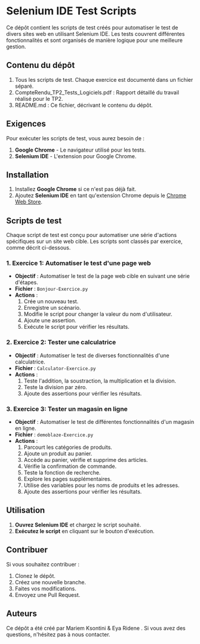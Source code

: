 # Selenium IDE Test Scripts

Ce dépôt contient les scripts de test créés pour automatiser le test de divers sites web en utilisant Selenium IDE. Les tests couvrent différentes fonctionnalités et sont organisés de manière logique pour une meilleure gestion.

## Contenu du dépôt
1. Tous les scripts de test. Chaque exercice est documenté dans un fichier séparé.
2. CompteRendu_TP2_Tests_Logiciels.pdf : Rapport détaillé du travail réalisé pour le TP2.
3. README.md : Ce fichier, décrivant le contenu du dépôt.

## Exigences

Pour exécuter les scripts de test, vous aurez besoin de :

1. **Google Chrome** - Le navigateur utilisé pour les tests.
2. **Selenium IDE** - L'extension pour Google Chrome.

## Installation

1. Installez **Google Chrome** si ce n'est pas déjà fait.
2. Ajoutez **Selenium IDE** en tant qu'extension Chrome depuis le [Chrome Web Store](https://chrome.google.com/webstore).

## Scripts de test

Chaque script de test est conçu pour automatiser une série d'actions spécifiques sur un site web cible. Les scripts sont classés par exercice, comme décrit ci-dessous.

### 1. Exercice 1: Automatiser le test d'une page web

- **Objectif** : Automatiser le test de la page web cible en suivant une série d'étapes.
- **Fichier** : `Bonjour-Exercice.py`
- **Actions** :
   1. Crée un nouveau test.
   2. Enregistre un scénario.
   3. Modifie le script pour changer la valeur du nom d'utilisateur.
   4. Ajoute une assertion.
   5. Exécute le script pour vérifier les résultats.

### 2. Exercice 2: Tester une calculatrice

- **Objectif** : Automatiser le test de diverses fonctionnalités d'une calculatrice.
- **Fichier** : `Calculator-Exercice.py`
- **Actions** :
   1. Teste l'addition, la soustraction, la multiplication et la division.
   2. Teste la division par zéro.
   3. Ajoute des assertions pour vérifier les résultats.

### 3. Exercice 3: Tester un magasin en ligne

- **Objectif** : Automatiser le test de différentes fonctionnalités d'un magasin en ligne.
- **Fichier** : `demoblaze-Exercice.py`
- **Actions** :
   1. Parcourt les catégories de produits.
   2. Ajoute un produit au panier.
   3. Accède au panier, vérifie et supprime des articles.
   4. Vérifie la confirmation de commande.
   5. Teste la fonction de recherche.
   6. Explore les pages supplémentaires.
   7. Utilise des variables pour les noms de produits et les adresses.
   8. Ajoute des assertions pour vérifier les résultats.

## Utilisation

1. **Ouvrez Selenium IDE** et chargez le script souhaité.
2. **Exécutez le script** en cliquant sur le bouton d'exécution.

## Contribuer

Si vous souhaitez contribuer :

1. Clonez le dépôt.
2. Créez une nouvelle branche.
3. Faites vos modifications.
4. Envoyez une Pull Request.

## Auteurs

Ce dépôt a été créé par Mariem Ksontini & Eya Ridene . Si vous avez des questions, n'hésitez pas à nous contacter.

